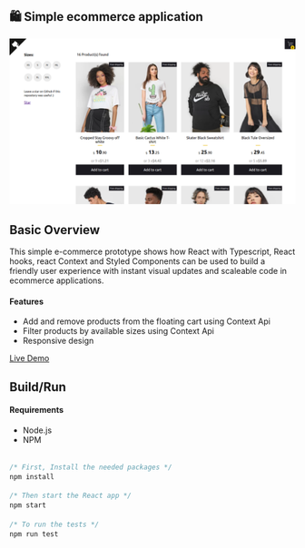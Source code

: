 ## 🛍️ Simple ecommerce application

<p align="center">

  <img src="./readme-banner.png">
</p>

## Basic Overview


This simple e-commerce prototype shows how React with Typescript, React hooks, react Context and Styled Components can be used to build a friendly user experience with instant visual updates and scaleable code in ecommerce applications.

#### Features

- Add and remove products from the floating cart using Context Api
- Filter products by available sizes using Context Api
- Responsive design


[Live Demo](https://notjustanotherbootcampgraduate.github.io/simple-react-e-commerce-app/)


## Build/Run

#### Requirements

- Node.js
- NPM

```javascript

/* First, Install the needed packages */
npm install

/* Then start the React app */
npm start

/* To run the tests */
npm run test

```